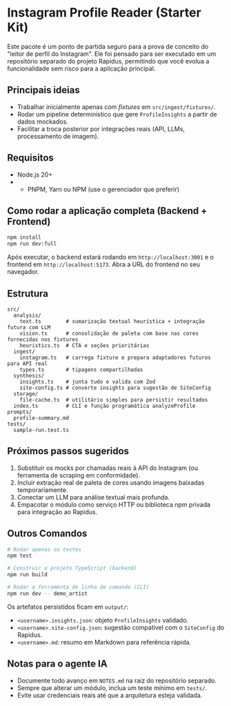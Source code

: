 # Instagram Profile Reader (Starter Kit)

Este pacote é um ponto de partida seguro para a prova de conceito do "leitor de perfil do Instagram". Ele foi pensado para ser
executado em um repositório separado do projeto Rapidus, permitindo que você evolua a funcionalidade sem risco para a aplicação
principal.

## Principais ideias
- Trabalhar inicialmente apenas com *fixtures* em `src/ingest/fixtures/`.
- Rodar um pipeline determinístico que gere `ProfileInsights` a partir de dados mockados.
- Facilitar a troca posterior por integrações reais (API, LLMs, processamento de imagem).

## Requisitos
- Node.js 20+
- - PNPM, Yarn ou NPM (use o gerenciador que preferir)

## Como rodar a aplicação completa (Backend + Frontend)

```bash
npm install
npm run dev:full
```
Após executar, o backend estará rodando em `http://localhost:3001` e o frontend em `http://localhost:5173`. Abra a URL do frontend no seu navegador.

## Estrutura
```
src/
  analysis/
    text.ts        # sumarização textual heurística + integração futura com LLM
    vision.ts      # consolidação de paleta com base nas cores fornecidas nos fixtures
    heuristics.ts  # CTA e seções prioritárias
  ingest/
    instagram.ts   # carrega fixture e prepara adaptadores futuros para API real
    types.ts       # tipagens compartilhadas
  synthesis/
    insights.ts    # junta tudo e valida com Zod
    site-config.ts # converte insights para sugestão de SiteConfig
  storage/
    file-cache.ts  # utilitário simples para persistir resultados
  index.ts         # CLI e função programática analyzeProfile
prompts/
  profile-summary.md
tests/
  sample-run.test.ts
```

## Próximos passos sugeridos
1. Substituir os mocks por chamadas reais à API do Instagram (ou ferramenta de scraping em conformidade).
2. Incluir extração real de paleta de cores usando imagens baixadas temporariamente.
3. Conectar um LLM para análise textual mais profunda.
4. Empacotar o módulo como serviço HTTP ou biblioteca npm privada para integração ao Rapidus.

## Outros Comandos

```bash
# Rodar apenas os testes
npm test

# Construir o projeto TypeScript (backend)
npm run build

# Rodar a ferramenta de linha de comando (CLI)
npm run dev -- demo_artist
```

Os artefatos persistidos ficam em `output/`:
- `<username>.insights.json`: objeto `ProfileInsights` validado.
- `<username>.site-config.json`: sugestão compatível com o `SiteConfig` do Rapidus.
- `<username>.md`: resumo em Markdown para referência rápida.

## Notas para o agente IA
- Documente todo avanço em `NOTES.md` na raiz do repositório separado.
- Sempre que alterar um módulo, inclua um teste mínimo em `tests/`.
- Evite usar credenciais reais até que a arquitetura esteja validada.
